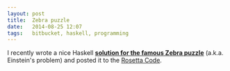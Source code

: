 ```yaml
---
layout: post
title:  Zebra puzzle
date:   2014-08-25 12:07
tags:   bitbucket, haskell, programming
---
```


I recently wrote a nice Haskell
**[solution for the famous Zebra puzzle](https://bitbucket.org/cblp/teaching/src/default/examples/einstein/Einstein.hs)**
(a.k.a. Einstein's problem)
and posted it to the
[Rosetta Code](http://rosettacode.org/wiki/Zebra_puzzle#LP-like_version).
